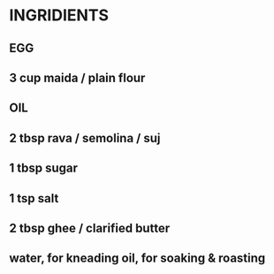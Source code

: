 # INGRIDIENTS
## EGG
## 3 cup maida / plain flour
## OIL
## 2 tbsp rava / semolina / suj
## 1 tbsp sugar
## 1 tsp salt
## 2 tbsp ghee / clarified butter
## water, for kneading oil, for soaking & roasting